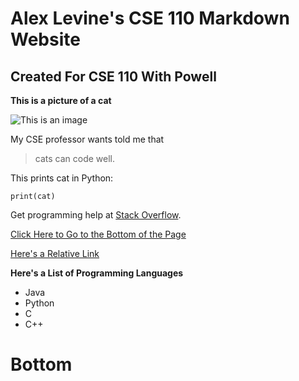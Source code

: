 # Alex Levine's CSE 110 Markdown Website
## Created For CSE 110 With Powell

**This is a picture of a cat**

![This is an image](https://icatcare.org/app/uploads/2018/07/Thinking-of-getting-a-cat.png)

My CSE professor wants told me that 

> cats can code well.

This prints cat in Python:

```
print(cat)
```

Get programming help at [Stack Overflow](https://stackoverflow.com/).

[Click Here to Go to the Bottom of the Page](#bottom)

[Here's a Relative Link](blankpage.md)

**Here's a List of Programming Languages**

- Java
- Python
- C
- C++

# Bottom
